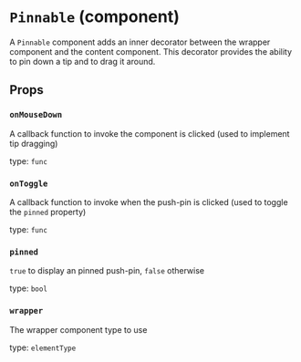 `Pinnable` (component)
======================

A `Pinnable` component adds an inner decorator between
the wrapper component and the content component. This decorator
provides the ability to pin down a tip and to drag it around.

Props
-----

### `onMouseDown`

A callback function to invoke the component is clicked (used to implement tip dragging)

type: `func`


### `onToggle`

A callback function to invoke when the push-pin is clicked (used to toggle the `pinned` property)

type: `func`


### `pinned`

`true` to display an pinned push-pin, `false` otherwise

type: `bool`


### `wrapper`

The wrapper component type to use

type: `elementType`

